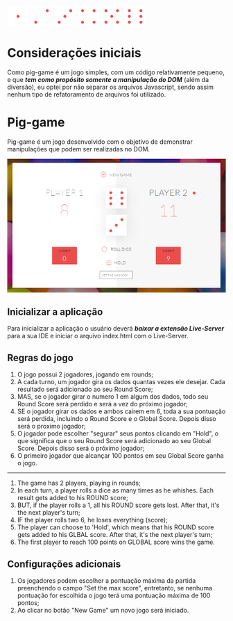 <img src="/img/dice-1.png" width="50px" height="50px"> <img src="/img/dice-2.png" width="50px" height="50px"> <img src="/img/dice-3.png" width="50px" height="50px"> <img src="/img/dice-4.png" width="50px" height="50px"> <img src="/img/dice-5.png" width="50px" height="50px"> <img src="/img/dice-6.png" width="50px" height="50px">

# Considerações iniciais
Como pig-game é um jogo simples, com um código relativamente pequeno, e que **_tem como propósito somente a manipulação do DOM_** (além da diversão), eu optei por não separar os arquivos Javascript, sendo assim nenhum tipo de refatoramento de arquivos foi utilizado.

# Pig-game
Pig-game é um jogo desenvolvido com o objetivo de demonstrar manipulações que podem ser realizadas no DOM.

<img src="/img/game.PNG">

## Inicializar a aplicação
Para inicializar a aplicação o usuário deverá **_baixar a extensão Live-Server_** para a sua IDE e iniciar o arquivo index.html com o Live-Server.

## Regras do jogo
1. O jogo possui 2 jogadores, jogando em rounds;
2. A cada turno, um jogador gira os dados quantas vezes ele desejar. Cada resultado será adicionado ao seu Round Score;
3. MAS, se o jogador girar o numero 1 em algum dos dados, todo seu Round Score será perdido e será a vez do próximo jogador;
4. SE o jogador girar os dados e ambos cairem em 6, toda a sua pontuação será perdida, incluindo o Round Score e o Global Score. Depois disso será o proximo jogador;
5. O jogador pode escolher "segurar" seus pontos clicando em "Hold", o que significa que o seu Round Score será adicionado ao seu Global Score. Depois disso será o próximo jogador;
6. O primeiro jogador que alcançar 100 pontos em seu Global Score ganha o jogo.

-------------------

1. The game has 2 players, playing in rounds;
2. In each turn, a player rolls a dice as many times as he whishes. Each result gets added to his ROUND score;
3. BUT, if the player rolls a 1, all his ROUND score gets lost. After that, it's the next player's turn;
4. IF the player rolls two 6, he loses everything (score);
5. The player can choose to 'Hold', which means that his ROUND score gets added to his GLBAL score. After that, it's the next player's turn;
6. The first player to reach 100 points on GLOBAL score wins the game.

## Configurações adicionais
1. Os jogadores podem escolher a pontuação máxima da partida preenchendo o campo "Set the max score", entretanto, se nenhuma pontuação for escolhida o jogo terá uma pontuação máxima de 100 pontos;
2. Ao clicar no botão "New Game" um novo jogo será iniciado.
